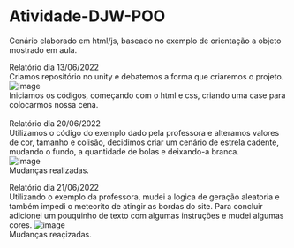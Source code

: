 # Atividade-DJW-POO
Cenário elaborado em html/js, baseado no exemplo de orientação a objeto mostrado em aula.

Relatório dia 13/06/2022<br>
Criamos repositório no unity e debatemos a forma que criaremos o projeto.
<br>![image](https://user-images.githubusercontent.com/101645719/173379789-fa1c57f7-e265-4d6b-b798-ea7f59944eb0.png)
<br>Iniciamos os códigos, começando com o html e css, criando uma case para colocarmos nossa cena.
<br> <br>
Relatório dia 20/06/2022<br>
Utilizamos o código do exemplo dado pela professora e alteramos valores de cor, tamanho e colisão, decidimos criar um cenário de estrela cadente, mudando o fundo, a quantidade de bolas e deixando-a branca.<br>
![image](https://user-images.githubusercontent.com/101645719/174612852-308d5c99-5eff-473a-8676-87cac0222259.png)
<br>
Mudanças realizadas.

Relatório dia 21/06/2022<br>
Utilizando o exemplo da professora, mudei a logica de geração aleatoria e também impedi o meteorito de atingir as bordas do site. Para concluir adicionei um pouquinho de texto com algumas instruções e mudei algumas cores.
![image](https://user-images.githubusercontent.com/101645719/174816267-445a071d-9415-4f04-8e4c-af89d3c9d83b.png)
<br>
Mudanças reaçizadas.
